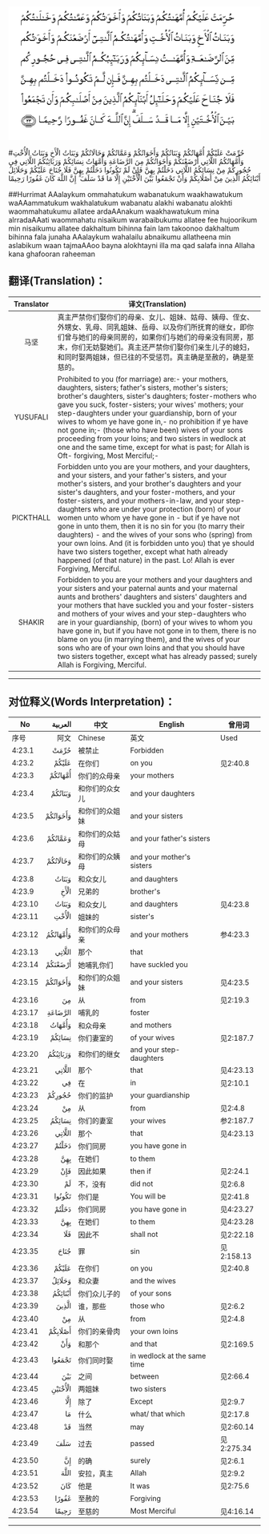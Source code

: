 ![004:023](images/004_023.gif)

#حُرِّمَتْ عَلَيْكُمْ أُمَّهَاتُكُمْ وَبَنَاتُكُمْ وَأَخَوَاتُكُمْ وَعَمَّاتُكُمْ وَخَالَاتُكُمْ وَبَنَاتُ الْأَخِ وَبَنَاتُ الْأُخْتِ وَأُمَّهَاتُكُمُ اللَّاتِي أَرْضَعْنَكُمْ وَأَخَوَاتُكُمْ مِنَ الرَّضَاعَةِ وَأُمَّهَاتُ نِسَائِكُمْ وَرَبَائِبُكُمُ اللَّاتِي فِي حُجُورِكُمْ مِنْ نِسَائِكُمُ اللَّاتِي دَخَلْتُمْ بِهِنَّ فَإِنْ لَمْ تَكُونُوا دَخَلْتُمْ بِهِنَّ فَلَا جُنَاحَ عَلَيْكُمْ وَحَلَائِلُ أَبْنَائِكُمُ الَّذِينَ مِنْ أَصْلَابِكُمْ وَأَنْ تَجْمَعُوا بَيْنَ الْأُخْتَيْنِ إِلَّا مَا قَدْ سَلَفَ ۗ إِنَّ اللَّهَ كَانَ غَفُورًا رَحِيمًا 

##Hurrimat AAalaykum ommahatukum wabanatukum waakhawatukum waAAammatukum wakhalatukum wabanatu alakhi wabanatu alokhti waommahatukumu allatee ardaAAnakum waakhawatukum mina alrradaAAati waommahatu nisaikum warabaibukumu allatee fee hujoorikum min nisaikumu allatee dakhaltum bihinna fain lam takoonoo dakhaltum bihinna fala junaha AAalaykum wahalailu abnaikumu allatheena min aslabikum waan tajmaAAoo bayna alokhtayni illa ma qad salafa inna Allaha kana ghafooran raheeman 

## 翻译(Translation)：

| Translator | 译文(Translation)                                            |
| :--------: | ------------------------------------------------------------ |
|    马坚    | 真主严禁你们娶你们的母亲、女儿、姐妹、姑母、姨母、侄女、外甥女、乳母、同乳姐妹、岳母、以及你们所抚育的继女，即你们曾与她们的母亲同房的，如果你们与她们的母亲没有同房，那末，你们无妨娶她们。真主还严禁你们娶你们亲生儿子的媳妇，和同时娶两姐妹，但已往的不受惩罚。真主确是至赦的，确是至慈的。 |
|  YUSUFALI  | Prohibited to you (for marriage) are:- your mothers, daughters, sisters; father's sisters, mother's sisters; brother's daughters, sister's daughters; foster-mothers who gave you suck, foster-sisters; your wives' mothers; your step-daughters under your guardianship, born of your wives to whom ye have gone in,- no prohibition if ye have not gone in;- (those who have been) wives of your sons proceeding from your loins; and two sisters in wedlock at one and the same time, except for what is past; for Allah is Oft- forgiving, Most Merciful;- |
| PICKTHALL  | Forbidden unto you are your mothers, and your daughters, and your sisters, and your father's sisters, and your mother's sisters, and your brother's daughters and your sister's daughters, and your foster-mothers, and your foster-sisters, and your mothers-in-law, and your step-daughters who are under your protection (born) of your women unto whom ye have gone in - but if ye have not gone in unto them, then it is no sin for you (to marry their daughters) - and the wives of your sons who (spring) from your own loins. And (it is forbidden unto you) that ye should have two sisters together, except what hath already happened (of that nature) in the past. Lo! Allah is ever Forgiving, Merciful. |
|   SHAKIR   | Forbidden to you are your mothers and your daughters and your sisters and your paternal aunts and your maternal aunts and brothers' daughters and sisters' daughters and your mothers that have suckled you and your foster-sisters and mothers of your wives and your step-daughters who are in your guardianship, (born) of your wives to whom you have gone in, but if you have not gone in to them, there is no blame on you (in marrying them), and the wives of your sons who are of your own loins and that you should have two sisters together, except what has already passed; surely Allah is Forgiving, Merciful. |

---

## 对位释义(Words Interpretation)：

| No   | العربية | 中文    | English | 曾用词 |
| ---- | ------: | ------- | ------- | ------ |
| 序号 |    阿文 | Chinese | 英文    | Used   |
| 4:23.1  | حُرِّمَتْ     | 被禁止         | Forbidden                   |            |
| 4:23.2  | عَلَيْكُمْ    | 在你们         | on you                      | 见2:40.8   |
| 4:23.3  | أُمَّهَاتُكُمْ  | 你们的众母亲   | your mothers                |            |
| 4:23.4  | وَبَنَاتُكُمْ  | 和你们的众女儿 | and your daughters          |            |
| 4:23.5  | وَأَخَوَاتُكُمْ | 和你们的众姐妹 | and your sisters            |            |
| 4:23.6  | وَعَمَّاتُكُمْ  | 和你们的众姑母 | and your father's sisters   |            |
| 4:23.7  | وَخَالَاتُكُمْ | 和你们的众姨母 | and your mother's sisters   |            |
| 4:23.8  | وَبَنَاتُ    | 和众女儿       | and daughters               |            |
| 4:23.9  | الْأَخِ     | 兄弟的         | brother's                   |            |
| 4:23.10 | وَبَنَاتُ    | 和众女儿       | and daughters               | 见4:23.8   |
| 4:23.11 | الْأُخْتِ    | 姐妹的         | sister's                    |            |
| 4:23.12 | وَأُمَّهَاتُكُمُ | 和你们的众母亲 | and your mothers            | 参4:23.3   |
| 4:23.13 | اللَّاتِي   | 那个           | that                        |            |
| 4:23.14 | أَرْضَعْنَكُمْ  | 她哺乳你们     | have suckled you            |            |
| 4:23.15 | وَأَخَوَاتُكُمْ | 和你们的众姐妹 | and your sisters            | 见4:23.5   |
| 4:23.16 | مِنَ       | 从             | from                        | 见2:19.3 |
| 4:23.17 | الرَّضَاعَةِ  | 哺乳的         | foster                      |            |
| 4:23.18 | وَأُمَّهَاتُ   | 和众母亲       | and mothers                 |            |
| 4:23.19 | نِسَائِكُمْ   | 你们妻室的     | of your wives               | 见2:187.7  |
| 4:23.20 | وَرَبَائِبُكُمُ | 和你们的继女   | and your step-daughters     |            |
| 4:23.21 | اللَّاتِي   | 那个           | that                        | 见4:23.13  |
| 4:23.22 | فِي       | 在             | in                          | 见2:10.1   |
| 4:23.23 | حُجُورِكُمْ   | 你们的监护     | your guardianship           |            |
| 4:23.24 | مِنْ       | 从             | from                        | 见2:4.8    |
| 4:23.25 | نِسَائِكُمُ   | 你们的妻室     | your wives                  | 参2:187.7  |
| 4:23.26 | اللَّاتِي   | 那个           | that                        | 见4:23.13  |
| 4:23.27 | دَخَلْتُمْ    | 你们同房       | you have gone in            |            |
| 4:23.28 | بِهِنَّ      | 在她们         | to them                     |            |
| 4:23.29 | فَإِنْ      | 因此如果       | then if                     | 见2:24.1   |
| 4:23.30 | لَمْ       | 不，没有       | did not                     | 见2:6.8    |
| 4:23.31 | تَكُونُوا   | 你们是         | You will be                 | 见2:41.8   |
| 4:23.32 | دَخَلْتُمْ    | 你们同房       | you have gone in            | 见4:23.27  |
| 4:23.33 | بِهِنَّ      | 在她们         | to them                     | 见4:23.28  |
| 4:23.34 | فَلَا      | 因此不         | shall not                   | 见2:22.18  |
| 4:23.35 | جُنَاحَ     | 罪             | sin                         | 见2:158.13 |
| 4:23.36 | عَلَيْكُمْ    | 在你们         | on you                      | 见2:40.8   |
| 4:23.37 | وَحَلَائِلُ   | 和众妻         | and the wives               |            |
| 4:23.38 | أَبْنَائِكُمُ  | 你们众儿子的   | of your sons                |            |
| 4:23.39 | الَّذِينَ    | 谁，那些       | those who                   | 见2:6.2    |
| 4:23.40 | مِنْ       | 从             | from                        | 见2:4.8    |
| 4:23.41 | أَصْلَابِكُمْ  | 你们的亲骨肉   | your own loins              |            |
| 4:23.42 | وَأَنْ      | 和那个         | and that                    | 见2:169.5  |
| 4:23.43 | تَجْمَعُوا   | 你们同时娶     | in wedlock at the same time |            |
| 4:23.44 | بَيْنَ      | 之间           | between                     | 见2:66.4   |
| 4:23.45 | الْأُخْتَيْنِ  | 两姐妹         | two sisters                 |            |
| 4:23.46 | إِلَّا      | 除了           | Except                      | 见2:9.7    |
| 4:23.47 | مَا       | 什么           | what/ that which            | 见2:17.8   |
| 4:23.48 | قَدْ       | 当然           | may                         | 见2:60.14  |
| 4:23.49 | سَلَفَ      | 过去           | passed                      | 见2:275.34 |
| 4:23.50 | إِنَّ       | 的确           | surely                      | 见2:6.1    |
| 4:23.51 | اللَّهَ     | 安拉，真主     | Allah                       | 见2:9.2 |
| 4:23.52 | كَانَ      | 他是           | It was                      | 见2:75.6   |
| 4:23.53 | غَفُورًا    | 至赦的         | Forgiving                   |            |
| 4:23.54 | رَحِيمًا    | 至慈的         | Most Merciful               | 见4:16.14  |

---
